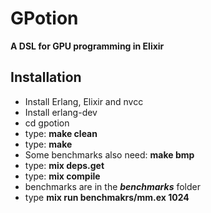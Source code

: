 # GPotion

**A DSL for GPU programming in Elixir**

## Installation

* Install Erlang, Elixir and nvcc
* Install erlang-dev
* cd gpotion
* type: **make clean**
* type: **make**
* Some benchmarks also need: **make bmp**
* type: **mix deps.get**
* type: **mix compile**
* benchmarks are in the ***benchmarks*** folder
* type **mix run benchmakrs/mm.ex 1024**
```



